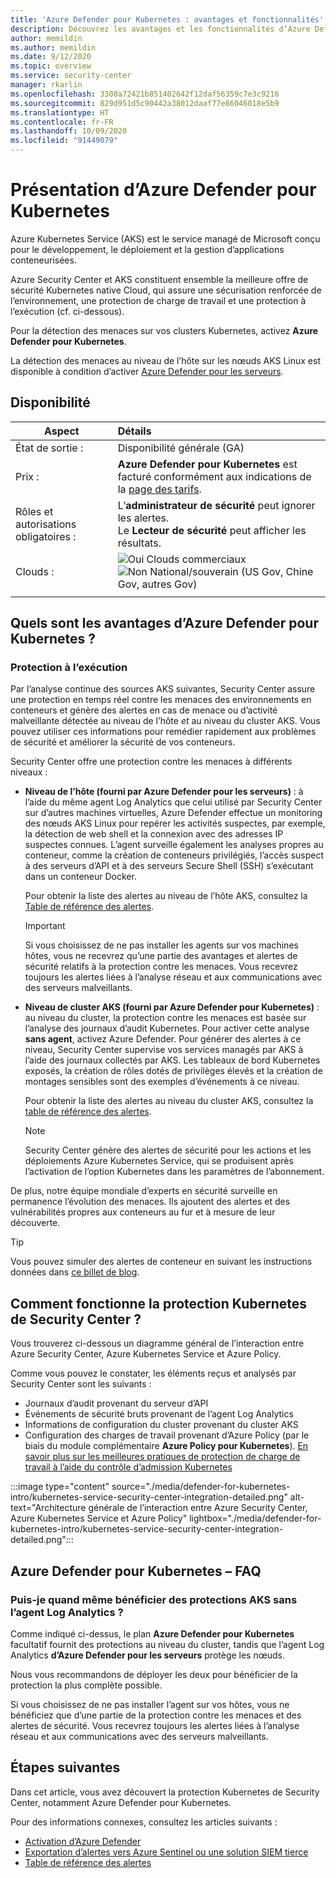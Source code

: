 ```yaml
---
title: 'Azure Defender pour Kubernetes : avantages et fonctionnalités'
description: Découvrez les avantages et les fonctionnalités d’Azure Defender pour Kubernetes.
author: memildin
ms.author: memildin
ms.date: 9/12/2020
ms.topic: overview
ms.service: security-center
manager: rkarlin
ms.openlocfilehash: 3308a72421b851402642f12daf56359c7e3c9216
ms.sourcegitcommit: 829d951d5c90442a38012daaf77e86046018e5b9
ms.translationtype: HT
ms.contentlocale: fr-FR
ms.lasthandoff: 10/09/2020
ms.locfileid: "91449079"
---
```

# <a name="introduction-to-azure-defender-for-kubernetes"></a>Présentation d’Azure Defender pour Kubernetes

Azure Kubernetes Service (AKS) est le service managé de Microsoft conçu pour le développement, le déploiement et la gestion d’applications conteneurisées.

Azure Security Center et AKS constituent ensemble la meilleure offre de sécurité Kubernetes native Cloud, qui assure une sécurisation renforcée de l’environnement, une protection de charge de travail et une protection à l’exécution (cf. ci-dessous).

Pour la détection des menaces sur vos clusters Kubernetes, activez **Azure Defender pour Kubernetes**.

La détection des menaces au niveau de l’hôte sur les nœuds AKS Linux est disponible à condition d’activer [Azure Defender pour les serveurs](defender-for-servers-introduction.md).

## <a name="availability"></a>Disponibilité

|Aspect|Détails|
|----|:----|
|État de sortie :|Disponibilité générale (GA)|
|Prix :|**Azure Defender pour Kubernetes** est facturé conformément aux indications de la [page des tarifs](security-center-pricing.md).|
|Rôles et autorisations obligatoires :|L’**administrateur de sécurité** peut ignorer les alertes.<br>Le **Lecteur de sécurité** peut afficher les résultats.|
|Clouds :|![Oui](./media/icons/yes-icon.png) Clouds commerciaux<br>![Non](./media/icons/no-icon.png) National/souverain (US Gov, Chine Gov, autres Gov)|
|||

## <a name="what-are-the-benefits-of-azure-defender-for-kubernetes"></a>Quels sont les avantages d’Azure Defender pour Kubernetes ?

### <a name="run-time-protection"></a>Protection à l’exécution

Par l’analyse continue des sources AKS suivantes, Security Center assure une protection en temps réel contre les menaces des environnements en conteneurs et génère des alertes en cas de menace ou d’activité malveillante détectée au niveau de l’hôte *et* au niveau du cluster AKS. Vous pouvez utiliser ces informations pour remédier rapidement aux problèmes de sécurité et améliorer la sécurité de vos conteneurs.

Security Center offre une protection contre les menaces à différents niveaux : 

- **Niveau de l’hôte (fourni par Azure Defender pour les serveurs)** : à l’aide du même agent Log Analytics que celui utilisé par Security Center sur d’autres machines virtuelles, Azure Defender effectue un monitoring des nœuds AKS Linux pour repérer les activités suspectes, par exemple, la détection de web shell et la connexion avec des adresses IP suspectes connues. L’agent surveille également les analyses propres au conteneur, comme la création de conteneurs privilégiés, l’accès suspect à des serveurs d’API et à des serveurs Secure Shell (SSH) s’exécutant dans un conteneur Docker.

    Pour obtenir la liste des alertes au niveau de l’hôte AKS, consultez la [Table de référence des alertes](alerts-reference.md#alerts-containerhost).

    >[!IMPORTANT]
    > Si vous choisissez de ne pas installer les agents sur vos machines hôtes, vous ne recevrez qu’une partie des avantages et alertes de sécurité relatifs à la protection contre les menaces. Vous recevrez toujours les alertes liées à l’analyse réseau et aux communications avec des serveurs malveillants.

- **Niveau de cluster AKS (fourni par Azure Defender pour Kubernetes)** : au niveau du cluster, la protection contre les menaces est basée sur l’analyse des journaux d’audit Kubernetes. Pour activer cette analyse **sans agent**, activez Azure Defender. Pour générer des alertes à ce niveau, Security Center supervise vos services managés par AKS à l’aide des journaux collectés par AKS. Les tableaux de bord Kubernetes exposés, la création de rôles dotés de privilèges élevés et la création de montages sensibles sont des exemples d’événements à ce niveau.

    Pour obtenir la liste des alertes au niveau du cluster AKS, consultez la [table de référence des alertes](alerts-reference.md#alerts-akscluster).

    >[!NOTE]
    > Security Center génère des alertes de sécurité pour les actions et les déploiements Azure Kubernetes Service, qui se produisent après l’activation de l’option Kubernetes dans les paramètres de l’abonnement. 

De plus, notre équipe mondiale d’experts en sécurité surveille en permanence l’évolution des menaces. Ils ajoutent des alertes et des vulnérabilités propres aux conteneurs au fur et à mesure de leur découverte.

> [!TIP]
> Vous pouvez simuler des alertes de conteneur en suivant les instructions données dans [ce billet de blog](https://techcommunity.microsoft.com/t5/azure-security-center/how-to-demonstrate-the-new-containers-features-in-azure-security/ba-p/1011270).



## <a name="how-does-security-centers-kubernetes-protection-work"></a>Comment fonctionne la protection Kubernetes de Security Center ?

Vous trouverez ci-dessous un diagramme général de l’interaction entre Azure Security Center, Azure Kubernetes Service et Azure Policy.

Comme vous pouvez le constater, les éléments reçus et analysés par Security Center sont les suivants :

- Journaux d’audit provenant du serveur d’API
- Événements de sécurité bruts provenant de l’agent Log Analytics
- Informations de configuration du cluster provenant du cluster AKS
- Configuration des charges de travail provenant d’Azure Policy (par le biais du module complémentaire **Azure Policy pour Kubernetes**). [En savoir plus sur les meilleures pratiques de protection de charge de travail à l’aide du contrôle d’admission Kubernetes](container-security.md#workload-protection-best-practices-using-kubernetes-admission-control)

:::image type="content" source="./media/defender-for-kubernetes-intro/kubernetes-service-security-center-integration-detailed.png" alt-text="Architecture générale de l’interaction entre Azure Security Center, Azure Kubernetes Service et Azure Policy" lightbox="./media/defender-for-kubernetes-intro/kubernetes-service-security-center-integration-detailed.png":::




## <a name="azure-defender-for-kubernetes---faq"></a>Azure Defender pour Kubernetes – FAQ

### <a name="can-i-still-get-aks-protections-without-the-log-analytics-agent"></a>Puis-je quand même bénéficier des protections AKS sans l’agent Log Analytics ?

Comme indiqué ci-dessus, le plan **Azure Defender pour Kubernetes** facultatif fournit des protections au niveau du cluster, tandis que l’agent Log Analytics **d’Azure Defender pour les serveurs** protège les nœuds. 

Nous vous recommandons de déployer les deux pour bénéficier de la protection la plus complète possible.

Si vous choisissez de ne pas installer l’agent sur vos hôtes, vous ne bénéficiez que d’une partie de la protection contre les menaces et des alertes de sécurité. Vous recevrez toujours les alertes liées à l’analyse réseau et aux communications avec des serveurs malveillants.


## <a name="next-steps"></a>Étapes suivantes

Dans cet article, vous avez découvert la protection Kubernetes de Security Center, notamment Azure Defender pour Kubernetes. 

Pour des informations connexes, consultez les articles suivants : 

- [Activation d’Azure Defender](security-center-pricing.md)
- [Exportation d’alertes vers Azure Sentinel ou une solution SIEM tierce](continuous-export.md)
- [Table de référence des alertes](alerts-reference.md)